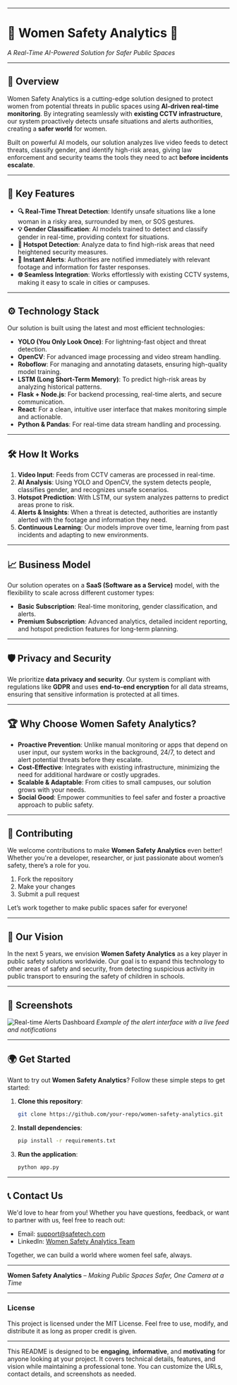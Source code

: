 

---

# 🚨 **Women Safety Analytics** 🚨  
_A Real-Time AI-Powered Solution for Safer Public Spaces_

---

## 🌟 **Overview**

Women Safety Analytics is a cutting-edge solution designed to protect women from potential threats in public spaces using **AI-driven real-time monitoring**. By integrating seamlessly with **existing CCTV infrastructure**, our system proactively detects unsafe situations and alerts authorities, creating a **safer world** for women. 

Built on powerful AI models, our solution analyzes live video feeds to detect threats, classify gender, and identify high-risk areas, giving law enforcement and security teams the tools they need to act **before incidents escalate**. 

---

## 🚀 **Key Features**

- **🔍 Real-Time Threat Detection**: Identify unsafe situations like a lone woman in a risky area, surrounded by men, or SOS gestures.
- **💡 Gender Classification**: AI models trained to detect and classify gender in real-time, providing context for situations.
- **📡 Hotspot Detection**: Analyze data to find high-risk areas that need heightened security measures.
- **📲 Instant Alerts**: Authorities are notified immediately with relevant footage and information for faster responses.
- **🌐 Seamless Integration**: Works effortlessly with existing CCTV systems, making it easy to scale in cities or campuses.

---

## ⚙️ **Technology Stack**

Our solution is built using the latest and most efficient technologies:

- **YOLO (You Only Look Once)**: For lightning-fast object and threat detection.
- **OpenCV**: For advanced image processing and video stream handling.
- **Roboflow**: For managing and annotating datasets, ensuring high-quality model training.
- **LSTM (Long Short-Term Memory)**: To predict high-risk areas by analyzing historical patterns.
- **Flask + Node.js**: For backend processing, real-time alerts, and secure communication.
- **React**: For a clean, intuitive user interface that makes monitoring simple and actionable.
- **Python & Pandas**: For real-time data stream handling and processing.

---

## 🛠️ **How It Works**

1. **Video Input**: Feeds from CCTV cameras are processed in real-time.
2. **AI Analysis**: Using YOLO and OpenCV, the system detects people, classifies gender, and recognizes unsafe scenarios.
3. **Hotspot Prediction**: With LSTM, our system analyzes patterns to predict areas prone to risk.
4. **Alerts & Insights**: When a threat is detected, authorities are instantly alerted with the footage and information they need.
5. **Continuous Learning**: Our models improve over time, learning from past incidents and adapting to new environments.

---

## 📈 **Business Model**

Our solution operates on a **SaaS (Software as a Service)** model, with the flexibility to scale across different customer types:

- **Basic Subscription**: Real-time monitoring, gender classification, and alerts.
- **Premium Subscription**: Advanced analytics, detailed incident reporting, and hotspot prediction features for long-term planning.

---

## 🛡️ **Privacy and Security**

We prioritize **data privacy and security**. Our system is compliant with regulations like **GDPR** and uses **end-to-end encryption** for all data streams, ensuring that sensitive information is protected at all times. 

---

## 🏆 **Why Choose Women Safety Analytics?**

- **Proactive Prevention**: Unlike manual monitoring or apps that depend on user input, our system works in the background, 24/7, to detect and alert potential threats before they escalate.
- **Cost-Effective**: Integrates with existing infrastructure, minimizing the need for additional hardware or costly upgrades.
- **Scalable & Adaptable**: From cities to small campuses, our solution grows with your needs.
- **Social Good**: Empower communities to feel safer and foster a proactive approach to public safety.

---

## 👥 **Contributing**

We welcome contributions to make **Women Safety Analytics** even better! Whether you're a developer, researcher, or just passionate about women’s safety, there’s a role for you. 

1. Fork the repository
2. Make your changes
3. Submit a pull request

Let’s work together to make public spaces safer for everyone!

---

## 🎯 **Our Vision**

In the next 5 years, we envision **Women Safety Analytics** as a key player in public safety solutions worldwide. Our goal is to expand this technology to other areas of safety and security, from detecting suspicious activity in public transport to ensuring the safety of children in schools. 

---

## 📸 **Screenshots**

![Real-time Alerts Dashboard](https://link-to-screenshot.com/dashboard.png)
*Example of the alert interface with a live feed and notifications*

---

## 🌍 **Get Started**

Want to try out **Women Safety Analytics**? Follow these simple steps to get started:

1. **Clone this repository**:
   ```bash
   git clone https://github.com/your-repo/women-safety-analytics.git
   ```
2. **Install dependencies**:
   ```bash
   pip install -r requirements.txt
   ```
3. **Run the application**:
   ```bash
   python app.py
   ```

---

## 📞 **Contact Us**

We'd love to hear from you! Whether you have questions, feedback, or want to partner with us, feel free to reach out:

- Email: support@safetech.com
- LinkedIn: [Women Safety Analytics Team](https://linkedin.com/company/womensafetyanalytics)

Together, we can build a world where women feel safe, always.

---

**Women Safety Analytics** – *Making Public Spaces Safer, One Camera at a Time*

---

### **License**  
This project is licensed under the MIT License. Feel free to use, modify, and distribute it as long as proper credit is given. 

---

This README is designed to be **engaging**, **informative**, and **motivating** for anyone looking at your project. It covers technical details, features, and vision while maintaining a professional tone. You can customize the URLs, contact details, and screenshots as needed.
